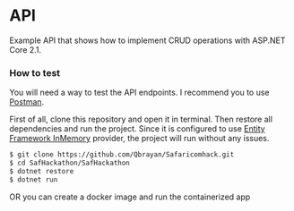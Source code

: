 #  API

Example API that shows how to implement CRUD operations with ASP.NET Core 2.1.


### How to test

You will need a way to test the API endpoints. I recommend you to use [Postman](https://www.getpostman.com/).

First of all, clone this repository and open it in terminal. Then restore all dependencies and run the project. Since it is configured to use [Entity Framework InMemory](https://docs.microsoft.com/en-us/ef/core/providers/in-memory/) provider, the project will run without any issues.

```sh
$ git clone https://github.com/Qbrayan/Safaricomhack.git
$ cd SafHackathon/SafHackathon
$ dotnet restore
$ dotnet run
```
OR you can create a docker image and run the containerized app

